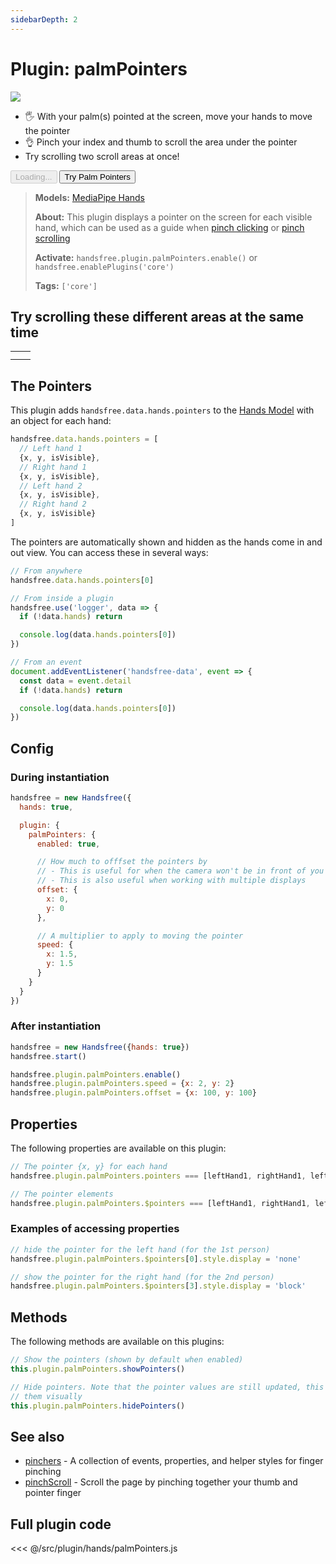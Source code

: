 ```yaml
---
sidebarDepth: 2
---
```

# Plugin: palmPointers

<Window>
  <div class="row">
    <div class="col-6"><img src="https://media3.giphy.com/media/r3Z89IFJfndPwJcItT/giphy.gif"></div>
    <div class="col-6">
      <ul>
        <li>🖐 With your palm(s) pointed at the screen, move your hands to move the pointer</li>
        <li>👌 Pinch your index and thumb to scroll the area under the pointer</li>
        <li>Try scrolling two scroll areas at once!</li>
      </ul>
      <HandsfreeToggle class="full-width handsfree-hide-when-started-without-hands" text-off="Try Palm Pointers" text-on="Stop Palm Pointers" :opts="demoOpts" />
      <button class="handsfree-show-when-started-without-hands handsfree-show-when-loading" disabled><Fa-Spinner spin /> Loading...</button>
      <button class="handsfree-show-when-started-without-hands handsfree-hide-when-loading" @click="startDemo"><Fa-Video /> Try Palm Pointers</button>
    </div>
  </div>
</Window>

> **Models:** [MediaPipe Hands](/ref/model/hands/)
>
> **About:** This plugin displays a pointer on the screen for each visible hand, which can be used as a guide when [pinch clicking](/ref/plugin/pinchClick/) or [pinch scrolling](/ref/plugin/pinchScroll/)
>
> **Activate:** `handsfree.plugin.palmPointers.enable()` or `handsfree.enablePlugins('core')`
>
> **Tags:** `['core']`

## Try scrolling these different areas at the same time
<table class="multi-hand-scrollers">
  <tr>
    <td><div><div></div></div></td>
    <td><div><div></div></div></td>
  </tr>
  <tr>
    <td><div><div></div></div></td>
    <td><div><div></div></div></td>
  </tr>
</table>

## The Pointers

This plugin adds `handsfree.data.hands.pointers` to the [Hands Model](/ref/model/hands/) with an object for each hand:

```js
handsfree.data.hands.pointers = [
  // Left hand 1
  {x, y, isVisible},
  // Right hand 1
  {x, y, isVisible},
  // Left hand 2
  {x, y, isVisible},
  // Right hand 2
  {x, y, isVisible}
]
```

The pointers are automatically shown and hidden as the hands come in and out view. You can access these in several ways:

```js
// From anywhere
handsfree.data.hands.pointers[0]

// From inside a plugin
handsfree.use('logger', data => {
  if (!data.hands) return

  console.log(data.hands.pointers[0])
})

// From an event
document.addEventListener('handsfree-data', event => {
  const data = event.detail
  if (!data.hands) return

  console.log(data.hands.pointers[0])
})
```

## Config

### During instantiation

```js
handsfree = new Handsfree({
  hands: true,

  plugin: {
    palmPointers: {
      enabled: true,

      // How much to offfset the pointers by
      // - This is useful for when the camera won't be in front of you
      // - This is also useful when working with multiple displays
      offset: {
        x: 0,
        y: 0
      },

      // A multiplier to apply to moving the pointer
      speed: {
        x: 1.5,
        y: 1.5
      }
    }
  }
})
```

### After instantiation

```js
handsfree = new Handsfree({hands: true})
handsfree.start()

handsfree.plugin.palmPointers.enable()
handsfree.plugin.palmPointers.speed = {x: 2, y: 2}
handsfree.plugin.palmPointers.offset = {x: 100, y: 100}
```

## Properties

The following properties are available on this plugin:

```js
// The pointer {x, y} for each hand
handsfree.plugin.palmPointers.pointers === [leftHand1, rightHand1, leftHand2, rightHand2]

// The pointer elements
handsfree.plugin.palmPointers.$pointers === [leftHand1, rightHand1, leftHand2, rightHand2]
```

### Examples of accessing properties

```js
// hide the pointer for the left hand (for the 1st person)
handsfree.plugin.palmPointers.$pointers[0].style.display = 'none'

// show the pointer for the right hand (for the 2nd person)
handsfree.plugin.palmPointers.$pointers[3].style.display = 'block'
```

## Methods

The following methods are available on this plugins:

```js
// Show the pointers (shown by default when enabled)
this.plugin.palmPointers.showPointers()

// Hide pointers. Note that the pointer values are still updated, this simply hides
// them visually
this.plugin.palmPointers.hidePointers()
```

## See also

- [pinchers](/ref/plugin/pinchers/) - A collection of events, properties, and helper styles for finger pinching
- [pinchScroll](/ref/plugin/pinchScroll/) - Scroll the page by pinching together your thumb and pointer finger




## Full plugin code

<<< @/src/plugin/hands/palmPointers.js


<!-- Code -->
<script>
export default {
  data () {
    return {
      demoOpts: {
        weboji: false,
        hands: true,
        facemesh: false,
        pose: false,
        holistic: false,
        handpose: false,

        plugin: {
          palmPointers: {enabled: true},
          pinchScroll: {enabled: true}
        }
      }
    }
  },

  methods: {
    /**
     * Start the page with our preset options
     */
    startDemo () {
      this.$root.handsfree.update(this.demoOpts)
    }
  }
}
</script>
